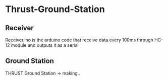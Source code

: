 # Thrust-Ground-Station

## Receiver
Receiver.ino is the arduino code that receive data every 100ms through HC-12 module and outputs it as a serial

## Ground Station
THRUST Ground Station
-> making..